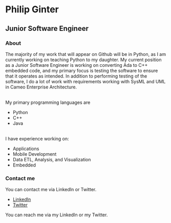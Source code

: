 # Philip Ginter
## Junior Software Engineer
### About
<p>
The majority of my work that will appear on Github will be in Python, as I am currently working on teaching Python to my daughter. My current position as a Junior Software Engineer is working on converting Ada to C++ embedded code, and my primary focus is testing the software to ensure that it operates as intended. In addition to performing testing of the software, I do a lot of work with requirements working with SysML and UML in Cameo Enterprise Architecture.</p>
<br>
My primary programming languages are
<ul>
    <li>Python</li>
    <li>C++</li>
    <li>Java</li>
</ul> 
<br>
I have experience working on: 
<ul>
    <li>Applications</li>
    <li>Mobile Development</li>
    <li>Data ETL, Analysis, and Visualization</li>
    <li>Embedded</li>    
</ul>
</p>

### Contact me
<p>
You can contact me via LinkedIn or Twitter. <br>
<ul>
    <li><a href="https://www.linkedin.com/in/philip-ginter-60683875/">LinkedIn</a></li>
    <li><a href="https://twitter.com/PGinte">Twitter</a></li>
</ul>
You can reach me via my LinkedIn or my Twitter. 
</p>
<!--
**pcgofpa/pcgofpa** is a ✨ _special_ ✨ repository because its `README.md` (this file) appears on your GitHub profile.
- 👯 I’m looking to collaborate on ...
- 🤔 I’m looking for help with ...
- 💬 Ask me about ...
- 😄 Pronouns: ...
- ⚡ Fun fact: ...
-->
